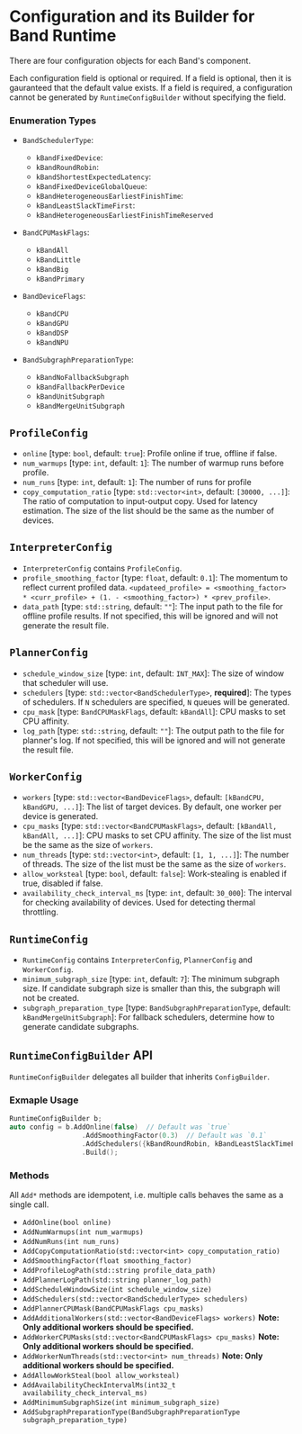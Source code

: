 # Configuration and its Builder for Band Runtime

There are four configuration objects for each Band's component.

Each configuration field is optional or required. If a field is optional, then it is gauranteed that the default value exists. If a field is required, a configuration cannot be generated by `RuntimeConfigBuilder` without specifying the field.

### Enumeration Types
- `BandSchedulerType`:
  - `kBandFixedDevice`: 
  - `kBandRoundRobin`: 
  - `kBandShortestExpectedLatency`: 
  - `kBandFixedDeviceGlobalQueue`: 
  - `kBandHeterogeneousEarliestFinishTime`: 
  - `kBandLeastSlackTimeFirst`: 
  - `kBandHeterogeneousEarliestFinishTimeReserved`

- `BandCPUMaskFlags`: 
   - `kBandAll`
   - `kBandLittle`
   - `kBandBig`
   - `kBandPrimary`
  
- `BandDeviceFlags`: 
  - `kBandCPU`
  - `kBandGPU`
  - `kBandDSP`
  - `kBandNPU`

- `BandSubgraphPreparationType`: 
  - `kBandNoFallbackSubgraph`
  - `kBandFallbackPerDevice`
  - `kBandUnitSubgraph`
  - `kBandMergeUnitSubgraph`

## `ProfileConfig`
- `online` [type: `bool`, default: `true`]: Profile online if true, offline if false.
- `num_warmups` [type: `int`, default: `1`]: The number of warmup runs before profile.
- `num_runs` [type: `int`, default: `1`]: The number of runs for profile
- `copy_computation_ratio` [type: `std::vector<int>`, default: `[30000, ...]`]: The ratio of computation to input-output copy. Used for latency estimation. The size of the list should be the same as the number of devices.

## `InterpreterConfig`
- `InterpreterConfig` contains `ProfileConfig`.
- `profile_smoothing_factor` [type: `float`, default: `0.1`]: The momentum to reflect current profiled data. `<updateed_profile> = <smoothing_factor> * <curr_profile> + (1. - <smoothing_factor>) * <prev_profile>`.
- `data_path` [type: `std::string`, default: `""`]: The input path to the file for offline profile results. If not specified, this will be ignored and will not generate the result file. 

## `PlannerConfig`
- `schedule_window_size` [type: `int`, default: `INT_MAX`]: The size of window that scheduler will use.
- `schedulers` [type: `std::vector<BandSchedulerType>`, __required__]: The types of schedulers. If `N` schedulers are specified, `N` queues will be generated.
- `cpu_mask` [type: `BandCPUMaskFlags`, default: `kBandAll`]: CPU masks to set CPU affinity.
- `log_path` [type: `std::string`, default: `""`]: The output path to the file for planner's log. If not specified, this will be ignored and will not generate the result file. 

## `WorkerConfig`
- `workers` [type: `std::vector<BandDeviceFlags>`, default: `[kBandCPU, kBandGPU, ...]`]: The list of target devices. By default, one worker per device is generated.
- `cpu_masks` [type: `std::vector<BandCPUMaskFlags>`, default: `[kBandAll, kBandAll, ...]`]: CPU masks to set CPU affinity. The size of the list must be the same as the size of `workers`.
- `num_threads` [type: `std::vector<int>`, default: `[1, 1, ...]`]: The number of threads. The size of the list must be the same as the size of `workers`.
- `allow_worksteal` [type: `bool`, default: `false`]: Work-stealing is enabled if true, disabled if false.
- `availability_check_interval_ms` [type: `int`, default: `30_000`]: The interval for checking availability of devices. Used for detecting thermal throttling.

## `RuntimeConfig`
- `RuntimeConfig` contains `InterpreterConfig`, `PlannerConfig` and `WorkerConfig`.
- `minimum_subgraph_size` [type: `int`, default: `7`]: The minimum subgraph size. If candidate subgraph size is smaller than this, the subgraph will not be created.
- `subgraph_preparation_type` [type: `BandSubgraphPreparationType`, default: `kBandMergeUnitSubgraph`]: For fallback schedulers, determine how to generate candidate subgraphs.

## `RuntimeConfigBuilder` API
`RuntimeConfigBuilder` delegates all builder that inherits `ConfigBuilder`.

### Exmaple Usage
```c++
RuntimeConfigBuilder b;
auto config = b.AddOnline(false)  // Default was `true`
                  .AddSmoothingFactor(0.3)  // Default was `0.1`
                  .AddSchedulers({kBandRoundRobin, kBandLeastSlackTimeFirst})  // Required field.
                  .Build();
```
### Methods
All `Add*` methods are idempotent, i.e. multiple calls behaves the same as a single call.
- `AddOnline(bool online)`
- `AddNumWarmups(int num_warmups)`
- `AddNumRuns(int num_runs)`
- `AddCopyComputationRatio(std::vector<int> copy_computation_ratio)`
- `AddSmoothingFactor(float smoothing_factor)`
- `AddProfileLogPath(std::string profile_data_path)`
- `AddPlannerLogPath(std::string planner_log_path)`
- `AddScheduleWindowSize(int schedule_window_size)`
- `AddSchedulers(std::vector<BandSchedulerType> schedulers)`
- `AddPlannerCPUMask(BandCPUMaskFlags cpu_masks)`
- `AddAdditionalWorkers(std::vector<BandDeviceFlags> workers)`
  **Note: Only additional workers should be specified.**
- `AddWorkerCPUMasks(std::vector<BandCPUMaskFlags> cpu_masks)`
  **Note: Only additional workers should be specified.**
- `AddWorkerNumThreads(std::vector<int> num_threads)`
  **Note: Only additional workers should be specified.**
- `AddAllowWorkSteal(bool allow_worksteal)`
- `AddAvailabilityCheckIntervalMs(int32_t availability_check_interval_ms)`
- `AddMinimumSubgraphSize(int minimum_subgraph_size)`
- `AddSubgraphPreparationType(BandSubgraphPreparationType subgraph_preparation_type)`